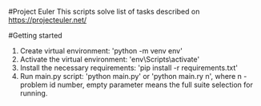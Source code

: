 #Project Euler
This scripts solve list of tasks described on https://projecteuler.net/

#Getting started
1. Create virtual environment: 'python -m venv env'
2. Activate the virtual environment: 'env\Scripts\activate'
3. Install the necessary requirements: 'pip install -r requirements.txt'
4. Run main.py script: 'python main.py' or 'python main.ry n', 
   where n - problem id number, 
   empty parameter means the full suite selection for running.